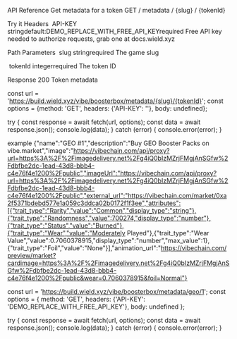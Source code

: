 API Reference
Get metadata for a token
GET
/
metadata
/
{slug}
/
{tokenId}

Try it
Headers
​
API-KEY
stringdefault:DEMO_REPLACE_WITH_FREE_API_KEYrequired
Free API key needed to authorize requests, grab one at docs.wield.xyz

Path Parameters
​
slug
stringrequired
The game slug

​
tokenId
integerrequired
The token ID

Response
200
Token metadata

const url = 'https://build.wield.xyz/vibe/boosterbox/metadata/{slug}/{tokenId}';
const options = {method: 'GET', headers: {'API-KEY': '<api-key>'}, body: undefined};

try {
  const response = await fetch(url, options);
  const data = await response.json();
  console.log(data);
} catch (error) {
  console.error(error);
}

example
 {"name":"GEO #1","description":"Buy GEO Booster Packs on vibe.market","image":"https://vibechain.com/api/proxy?url=https%3A%2F%2Fimagedelivery.net%2Fg4iQ0bIzMZrjFMgjAnSGfw%2Fdbfbe2dc-1ead-43d8-bbb4-c4e76f4e1200%2Fpublic","imageUrl":"https://vibechain.com/api/proxy?url=https%3A%2F%2Fimagedelivery.net%2Fg4iQ0bIzMZrjFMgjAnSGfw%2Fdbfbe2dc-1ead-43d8-bbb4-c4e76f4e1200%2Fpublic","external_url":"https://vibechain.com/market/0xa2f5371bdebd577e1a059c3ddca02b0172f1f3ee","attributes":[{"trait_type":"Rarity","value":"Common","display_type":"string"},{"trait_type":"Randomness","value":700274,"display_type":"number"},{"trait_type":"Status","value":"Burned"},{"trait_type":"Wear","value":"Moderately Played"},{"trait_type":"Wear Value","value":0.7060378915,"display_type":"number","max_value":1},{"trait_type":"Foil","value":"None"}],"animation_url":"https://vibechain.com/preview/market?cardimage=https%3A%2F%2Fimagedelivery.net%2Fg4iQ0bIzMZrjFMgjAnSGfw%2Fdbfbe2dc-1ead-43d8-bbb4-c4e76f4e1200%2Fpublic&wear=0.7060378915&foil=Normal"}

 const url = 'https://build.wield.xyz/vibe/boosterbox/metadata/geo/1';
const options = {
  method: 'GET',
  headers: {'API-KEY': 'DEMO_REPLACE_WITH_FREE_API_KEY'},
  body: undefined
};

try {
  const response = await fetch(url, options);
  const data = await response.json();
  console.log(data);
} catch (error) {
  console.error(error);
}